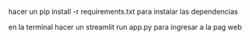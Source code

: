 hacer un pip install -r requirements.txt para instalar las dependencias

en la terminal hacer un streamlit run app.py para ingresar a la pag web
